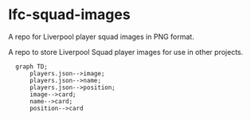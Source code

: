 # lfc-squad-images
A repo for Liverpool player squad images in PNG format. 

A repo to store Liverpool Squad player images for use in other projects.
```mermaid
  graph TD;
      players.json-->image;
      players.json-->name;
      players.json-->position;
      image-->card;
      name-->card;
      position-->card
```
